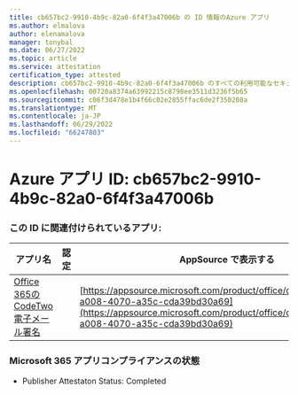 ```yaml
---
title: cb657bc2-9910-4b9c-82a0-6f4f3a47006b の ID 情報のAzure アプリ
ms.author: elmalova
author: elenamalova
manager: tonybal
ms.date: 06/27/2022
ms.topic: article
ms.service: attestation
certification_type: attested
description: cb657bc2-9910-4b9c-82a0-6f4f3a47006b のすべての利用可能なセキュリティとコンプライアンス情報。
ms.openlocfilehash: 00720a8374a63992215c8798ee3511d3236f5b65
ms.sourcegitcommit: c06f3d478e1b4f66c02e2855ffac6de2f350208a
ms.translationtype: MT
ms.contentlocale: ja-JP
ms.lasthandoff: 06/29/2022
ms.locfileid: "66247803"
---
```

# <a name="azure-app-id-cb657bc2-9910-4b9c-82a0-6f4f3a47006b"></a>Azure アプリ ID: cb657bc2-9910-4b9c-82a0-6f4f3a47006b


### <a name="apps-associated-with-this-id"></a>この ID に関連付けられているアプリ:
| **アプリ名** | **認定** | **AppSource で表示する** |
|--------------|---------------|-----------------------|
| [Office 365の CodeTwo 電子メール署名](../forward/codetwo.3d2daeb9-a008-4070-a35c-cda39bd30a69.md) |  | [https://appsource.microsoft.com/product/office/codetwo.3d2daeb9-a008-4070-a35c-cda39bd30a69](https://appsource.microsoft.com/product/office/codetwo.3d2daeb9-a008-4070-a35c-cda39bd30a69) |

### <a name="microsoft-365-app-compliance-status"></a>Microsoft 365 アプリコンプライアンスの状態
- Publisher Attestaton Status: Completed

